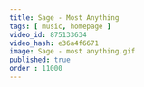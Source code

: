 ```yaml
---
title: Sage - Most Anything
tags: [ music, homepage ]
video_id: 875133634
video_hash: e36a4f6671
image: Sage - most anything.gif
published: true
order : 11000
---
```

